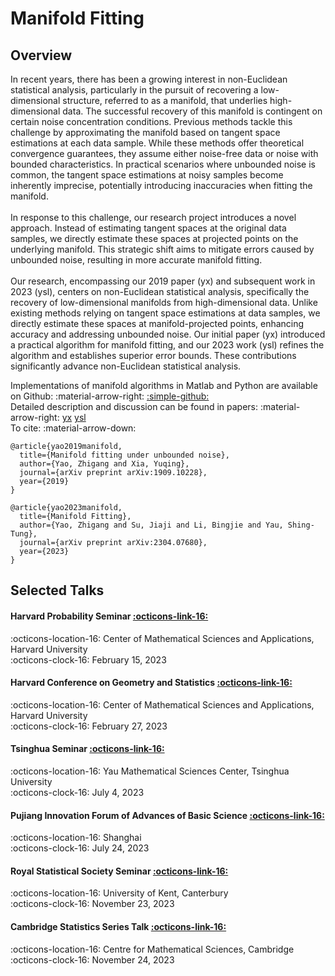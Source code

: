 # Manifold Fitting
## Overview
<div class="justify-text">
In recent years, there has been a growing interest in non-Euclidean statistical analysis, particularly in the pursuit of recovering a low-dimensional structure, referred to as a manifold, that underlies high-dimensional data. The successful recovery of this manifold is contingent on certain noise concentration conditions. Previous methods tackle this challenge by approximating the manifold based on tangent space estimations at each data sample. While these methods offer theoretical convergence guarantees, they assume either noise-free data or noise with bounded characteristics. In practical scenarios where unbounded noise is common, the tangent space estimations at noisy samples become inherently imprecise, potentially introducing inaccuracies when fitting the manifold.
<br><br>
In response to this challenge, our research project introduces a novel approach. Instead of estimating tangent spaces at the original data samples, we directly estimate these spaces at projected points on the underlying manifold. This strategic shift aims to mitigate errors caused by unbounded noise, resulting in more accurate manifold fitting.
<br><br>
Our research, encompassing our 2019 paper (yx) and subsequent work in 2023 (ysl), centers on non-Euclidean statistical analysis, specifically the recovery of low-dimensional manifolds from high-dimensional data. Unlike existing methods relying on tangent space estimations at data samples, we directly estimate these spaces at manifold-projected points, enhancing accuracy and addressing unbounded noise. Our initial paper (yx) introduced a practical algorithm for manifold fitting, and our 2023 work (ysl) refines the algorithm and establishes superior error bounds. These contributions significantly advance non-Euclidean statistical analysis.
</div>

Implementations of manifold algorithms in Matlab and Python are available on Github: :material-arrow-right: <a href="https://github.com/zhigang-yao/manifold-fitting" class="btn-href">:simple-github:</a>  
Detailed description and discussion can be found in papers: :material-arrow-right: 
<a href="https://arxiv.org/abs/1909.10228" class="btn-href">yx</a>
<a href="https://arxiv.org/abs/2304.07680" class="btn-href">ysl</a>  
To cite: :material-arrow-down:

```
@article{yao2019manifold,
  title={Manifold fitting under unbounded noise},
  author={Yao, Zhigang and Xia, Yuqing},
  journal={arXiv preprint arXiv:1909.10228},
  year={2019}
}
```

```
@article{yao2023manifold,
  title={Manifold Fitting},
  author={Yao, Zhigang and Su, Jiaji and Li, Bingjie and Yau, Shing-Tung},
  journal={arXiv preprint arXiv:2304.07680},
  year={2023}
}
```

## Selected Talks

#### Harvard Probability Seminar <a href="https://cmsa.fas.harvard.edu/event/probability-21523/" class="btn-href">:octicons-link-16:</a>  

:octicons-location-16: Center of Mathematical Sciences and Applications, Harvard University    
:octicons-clock-16: February 15, 2023

#### Harvard Conference on Geometry and Statistics   <a href="https://cmsa.fas.harvard.edu/event/geometry-and-statistics/" class="btn-href">:octicons-link-16:</a>

:octicons-location-16: Center of Mathematical Sciences and Applications, Harvard University   
:octicons-clock-16: February 27, 2023

#### Tsinghua Seminar <a href="https://ymsc.tsinghua.edu.cn/info/1057/3299.htm" class="btn-href">:octicons-link-16:</a> 

:octicons-location-16: Yau Mathematical Sciences Center, Tsinghua University  
:octicons-clock-16: July 4, 2023


#### Pujiang Innovation Forum of Advances of Basic Science <a href="https://scms.fudan.edu.cn/info/4502/5818.htm" class="btn-href">:octicons-link-16:</a> 

:octicons-location-16: Shanghai  
:octicons-clock-16: July 24, 2023

#### Royal Statistical Society Seminar <a href="https://rss.org.uk/training-events/events/events-2023/local-groups/manifold-fitting/#fulleventinfo" class="btn-href">:octicons-link-16:</a> 

:octicons-location-16: University of Kent, Canterbury  
:octicons-clock-16: November 23, 2023

#### Cambridge Statistics Series Talk <a href="http://talks.cam.ac.uk/talk/index/206023" class="btn-href">:octicons-link-16:</a> 

:octicons-location-16: Centre for Mathematical Sciences, Cambridge  
:octicons-clock-16: November 24, 2023